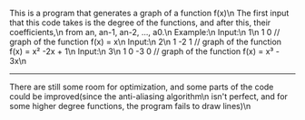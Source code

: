This is a program that generates a graph of a function f(x)\n
The first input that this code takes is the degree of the functions, and after this, their coefficients,\n
from an, an-1, an-2, ..., a0.\n
Example:\n
Input:\n
1\n
1 0 // graph of the function f(x) = x\n
Input:\n
2\n
1 -2 1 // graph of the function f(x) = x² -2x + 1\n
Input:\n
3\n
1 0 -3 0 // graph of the function f(x) = x³ - 3x\n
__________________________________________________________
There are still some room for optimization, and some parts of the code could be improved(since the anti-aliasing algorithm\n
isn't perfect, and for some higher degree functions, the program fails to draw lines)\n
